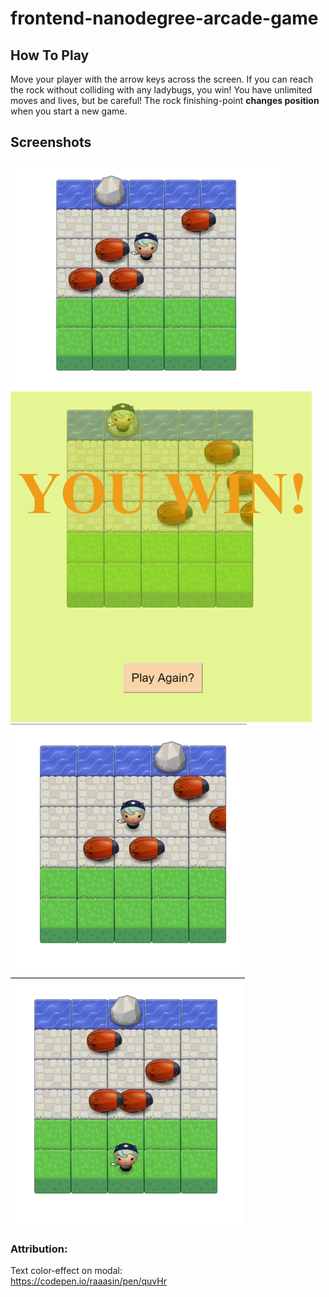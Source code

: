 frontend-nanodegree-arcade-game
===============================

## How To Play
Move your player with the arrow keys across the screen.  If you can reach the rock without colliding with any ladybugs, you win!  You have unlimited moves and lives, but be careful!  The rock finishing-point **changes position** when you start a new game.

## Screenshots
<img src="/images/Screenshot (5).png">
<img src="/images/Screenshot (7).png">
<img src="/images/Screenshot (8).png">
<img src="/images/Screenshot (9).png">


### Attribution:
Text color-effect on modal:<br>
https://codepen.io/raaasin/pen/quvHr
